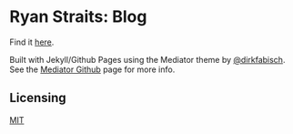 Ryan Straits: Blog
========

Find it [here](https://blog.ryanstraits.com).

Built with Jekyll/Github Pages using the Mediator theme by [@dirkfabisch](https://twitter.com/dirkfabisch). See the [Mediator Github](https://github.com/dirkfabisch/mediator/) page for more info.

Licensing
---------
[MIT](https://github.com/dirkfabisch/madiator/blob/master/LICENSE)
